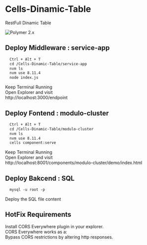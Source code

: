 # Cells-Dinamic-Table
RestFull Dinamic Table

![Polymer 2.x](https://img.shields.io/badge/Polymer-2.x-green.svg)

## Deploy Middleware : service-app
```html
  Ctrl + Alt + T
  cd /Cells-Dinamic-Table/service-app
  nvm ls
  nvm use 8.11.4
  node index.js
```  
  Keep Terminal Running<br>
  Open Explorer and visit<br>
  http://localhost:3000/endpoint<br>

## Deploy Fontend : modulo-cluster 
```html
  Ctrl + Alt + T
  cd /Cells-Dinamic-Table/modulo-cluster
  nvm ls
  nvm use 8.11.4
  cells component:serve
```
  Keep Terminal Running <br>
  Open Explorer and visit <br>
  http://localhost:8001/components/modulo-cluster/demo/index.html <br>

## Deploy Bakcend : SQL
```html
  mysql -u root -p
```
  Deploy the SQL file content <br>

## HotFix Requirements

  Install CORS Everywhere plugin in your explorer.<br>
  CORS Everywhere works as a: <br>
  Bypass CORS restrictions by altering http responses. 
